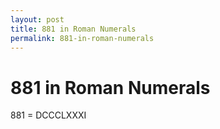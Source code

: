 ```yaml
---
layout: post
title: 881 in Roman Numerals
permalink: 881-in-roman-numerals
---
```


# 881 in Roman Numerals

881 = DCCCLXXXI

